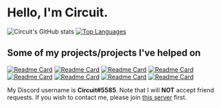 # Hello, I'm Circuit.
![Circuit's GitHub stats](https://github-readme-stats-one-bice.vercel.app/api?username=CircuitSacul&theme=dracula&show_icons=true&include_all_commits=true&count_private=true&role=OWNER,ORGANIZATION_MEMBER,COLLABORATOR)
[![Top Languages](https://github-readme-stats.vercel.app/api/top-langs/?username=CircuitSacul&show_icons=true&theme=dracula)](https://github.com/anuraghazra/github-readme-stats)

## Some of my projects/projects I've helped on
[![Readme Card](https://github-readme-stats.vercel.app/api/pin/?username=CircuitsBots&repo=Starboard&theme=dracula)](https://github.com/CircuitsBots/Starboard)
[![Readme Card](https://github-readme-stats.vercel.app/api/pin/?username=CircuitsBots&repo=Starboard-2&theme=dracula)](https://github.com/CircuitsBots/Starboard-2)
[![Readme Card](https://github-readme-stats.vercel.app/api/pin/?username=CircuitSacul&repo=mCoding-bot&theme=dracula)](https://github.com/CircuitSacul/mCoding-bot)
[![Readme Card](https://github-readme-stats.vercel.app/api/pin/?username=SpartaDevTeam&repo=SpartaBot&theme=dracula)](https://github.com/SpartaDevTeam/SpartaBot)
[![Readme Card](https://github-readme-stats.vercel.app/api/pin/?username=CircuitsBots&repo=discord-ext-wizards&theme=dracula)](https://github.com/CircuitsBots/discord-ext-wizards)
[![Readme Card](https://github-readme-stats.vercel.app/api/pin/?username=CircuitsBots&repo=discord-ext-prettyhelp&theme=dracula)](https://github.com/CircuitsBots/discord-ext-prettyhelp)
[![Readme Card](https://github-readme-stats.vercel.app/api/pin/?username=CircuitsBots&repo=discord-i18n&theme=dracula)](https://github.com/CircuitsBots/discord-i18n)
[![Readme Card](https://github-readme-stats.vercel.app/api/pin/?username=CircuitsBots&repo=asyncpg-discordpy&theme=dracula)](https://github.com/CircuitsBots/asyncpg-discordpy)

My Discord username is **Circuit#5585**. Note that I will **NOT** accept friend requests. If you wish to contact me, please join [this server](https://discord.gg/dGAzZDaTS9) first.
